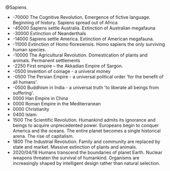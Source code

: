 @Sapiens

- -70000 The Cognitive Revolution. Emergence of fictive language. Beginning of history. Sapiens spread out of Africa
- -45000 Sapiens settle Australia. Extinction of Australian megafauna
- -30000 Extinction of Neanderthals
- -14000 Sapiens settle America. Extinction of American megafauna.
- -11000 Extinction of Homo floresiensis. Homo sapiens the only surviving human species.
- -10000 The Agricultural Revolution. Domestication of plants and animals. Permanent settlements
- -2250 First empire – the Akkadian Empire of Sargon.
- -0500 Invention of coinage - a univeral money
- -0500 The Persian Empire - a universal political order 'for the benefit of all humans'.
- -0500 Buddhism in India - a universal truth 'to liberate all beings from suffering'.
- 0000 Han Empire in China
- 0000 Roman Empire in the Mediterranean
- 0000 Christianity
- 0400 Islam
- 1500 The Scientific Revolution. Humankind admits its ignorance and beings to acquire unprecedented power. Europeans begin to conquer America and the oceans. The entire planet becomes a single historical arena. The rise of capitalism.
- 1800 The Industrial Revolution. Family and community are replaced by state and market. Massive extinction of plants and animals.
- 2020/04/18 Humans transcend the boundaries of planet Earth. Nuclear weapons threaten the survival of humankind. Organisms are increasingly shaped by intelligent design rather than natural selection.
